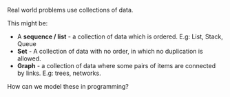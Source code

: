 Real world problems use collections of data.

This might be:
- A **sequence / list** - a collection of data which is ordered. E.g: List, Stack, Queue
- **Set** - A collection of data with no order, in which no duplication is allowed.
- **Graph** - a collection of data where some pairs of items are connected by links. E.g: trees, networks.

How can we model these in programming?
